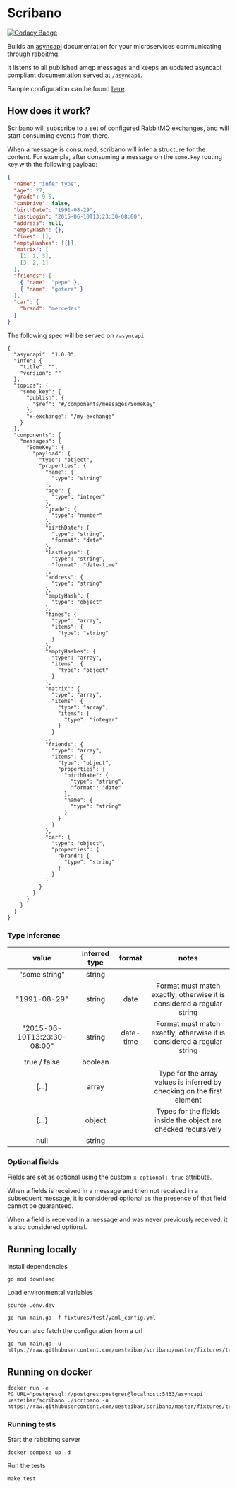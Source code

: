 # Scribano

[![Codacy Badge](https://api.codacy.com/project/badge/Grade/b5b934e0789c40389c5213e679ffef8a)](https://app.codacy.com/app/uesteibar/scribano?utm_source=github.com&utm_medium=referral&utm_content=uesteibar/scribano&utm_campaign=Badge_Grade_Dashboard)

Builds an [asyncapi](https://www.asyncapi.com/) documentation for your microservices
communicating through [rabbitmq](https://www.rabbitmq.com/).

It listens to all published amqp messages and keeps an updated asyncapi
compliant documentation served at `/asyncapi`.

Sample configuration can be found [here](https://github.com/uesteibar/scribano/blob/master/fixtures/test/yaml_config.yml).

## How does it work?

Scribano will subscribe to a set of configured RabbitMQ exchanges, and will start
consuming events from there.

When a message is consumed, scribano will infer a structure for the content.
For example, after consuming a message on the `some.key` routing key with the following payload:
```json
{
  "name": "infer type",
  "age": 27,
  "grade": 9.5,
  "canDrive": false,
  "birthDate": "1991-08-29",
  "lastLogin": "2015-06-10T13:23:30-08:00",
  "address": null,
  "emptyHash": {},
  "fines": [],
  "emptyHashes": [{}],
  "matrix": [
    [1, 2, 3],
    [3, 2, 1]
  ],
  "friends": [
    { "name": "pepe" },
    { "name": "gotera" }
  ],
  "car": {
    "brand": "mercedes"
  }
}
```

The following spec will be served on `/asyncapi`

```
{
  "asyncapi": "1.0.0",
  "info": {
    "title": "",
    "version": ""
  },
  "topics": {
    "some.key": {
      "publish": {
        "$ref": "#/components/messages/SomeKey"
      },
      "x-exchange": "/my-exchange"
    }
  },
  "components": {
    "messages": {
      "SomeKey": {
        "payload": {
          "type": "object",
          "properties": {
            "name": {
              "type": "string"
            },
            "age": {
              "type": "integer"
            },
            "grade": {
              "type": "number"
            },
            "birthDate": {
              "type": "string",
              "format": "date"
            },
            "lastLogin": {
              "type": "string",
              "format": "date-time"
            },
            "address": {
              "type": "string"
            },
            "emptyHash": {
              "type": "object"
            },
            "fines": {
              "type": "array",
              "items": {
                "type": "string"
              }
            },
            "emptyHashes": {
              "type": "array",
              "items": {
                "type": "object"
              }
            },
            "matrix": {
              "type": "array",
              "items": {
                "type": "array",
                "items": {
                  "type": "integer"
                }
              }
            },
            "friends": {
              "type": "array",
              "items": {
                "type": "object",
                "properties": {
                  "birthDate": {
                    "type": "string",
                    "format": "date"
                  },
                  "name": {
                    "type": "string"
                  }
                }
              }
            },
            "car": {
              "type": "object",
              "properties": {
                "brand": {
                  "type": "string"
                }
              }
            }
          }
        }
      }
    }
  }
}
```

### Type inference

|            value            | inferred type |   format  |                                  notes                                 |
|:---------------------------:|:-------------:|:---------:|:----------------------------------------------------------------------:|
|        "some string"        |     string    |           |                                                                        |
|         "1991-08-29"        |     string    |    date   | Format must match exactly, otherwise it is considered a regular string |
| "2015-06-10T13:23:30-08:00" |     string    | date-time | Format must match exactly, otherwise it is considered a regular string |
|         true / false        |    boolean    |           |                                                                        |
|            [...]            |     array     |           | Type for the array values is inferred by checking on the first element |
|            {...}            |     object    |           |     Types for the fields inside the object are checked recursively     |
|             null            |     string    |           |                                                                        |

### Optional fields

Fields are set as optional using the custom `x-optional: true` attribute.

When a fields is received in a message and then not received in a
subsequent message, it is considered optional as the presence of that
field cannot be guaranteed.

When a field is received in a message and was never previously received,
it is also considered optional.


## Running locally

Install dependencies
```
go mod download
```

Load environmental variables
```
source .env.dev
```

```
go run main.go -f fixtures/test/yaml_config.yml
```

You can also fetch the configuration from a url
```
go run main.go -u https://raw.githubusercontent.com/uesteibar/scribano/master/fixtures/test/yaml_config.yml
```

## Running on docker

```
docker run -e PG_URL='postgresql://postgres:postgres@localhost:5433/asyncapi' uesteibar/scribano ./scribano -u https://raw.githubusercontent.com/uesteibar/scribano/master/fixtures/test/yaml_config.yml
```

### Running tests

Start the rabbitmq server

```
docker-compose up -d
```

Run the tests

```
make test
```
